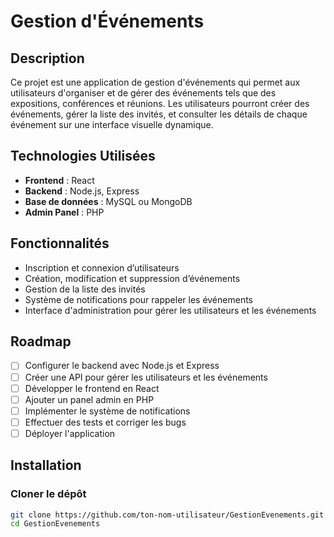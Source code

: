 # Gestion d'Événements

## Description
Ce projet est une application de gestion d'événements qui permet aux utilisateurs d'organiser et de gérer des événements tels que des expositions, conférences et réunions. Les utilisateurs pourront créer des événements, gérer la liste des invités, et consulter les détails de chaque événement sur une interface visuelle dynamique.

## Technologies Utilisées
- **Frontend** : React
- **Backend** : Node.js, Express
- **Base de données** : MySQL ou MongoDB
- **Admin Panel** : PHP

## Fonctionnalités
- Inscription et connexion d’utilisateurs
- Création, modification et suppression d’événements
- Gestion de la liste des invités
- Système de notifications pour rappeler les événements
- Interface d'administration pour gérer les utilisateurs et les événements

## Roadmap
- [ ] Configurer le backend avec Node.js et Express
- [ ] Créer une API pour gérer les utilisateurs et les événements
- [ ] Développer le frontend en React
- [ ] Ajouter un panel admin en PHP
- [ ] Implémenter le système de notifications
- [ ] Effectuer des tests et corriger les bugs
- [ ] Déployer l'application

## Installation

### Cloner le dépôt
```bash
git clone https://github.com/ton-nom-utilisateur/GestionEvenements.git
cd GestionEvenements

